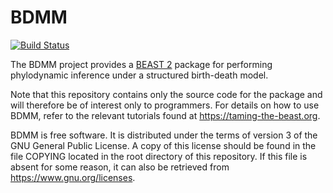 BDMM
====

[![Build Status](https://travis-ci.org/tgvaughan/bdmm.svg?branch=master)](https://travis-ci.org/tgvaughan/bdmm)

The BDMM project provides a [BEAST 2](http://www.beast2.org/) package for
performing phylodynamic inference under a structured birth-death model.

Note that this repository contains only the source code for the package and
will therefore be of interest only to programmers. For details on how to use
BDMM, refer to the relevant tutorials found at https://taming-the-beast.org.

BDMM is free software.  It is distributed under the terms of version 3
of the GNU General Public License.  A copy of this license should
be found in the file COPYING located in the root directory of this repository.
If this file is absent for some reason, it can also be retrieved from
https://www.gnu.org/licenses.
